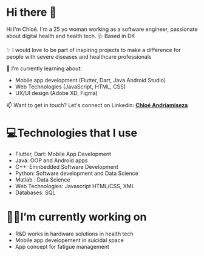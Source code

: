 # Hi there 👋


Hi I'm Chloé. I'm a 25 yo woman working as a software engineer, passionate about digital health and health tech. 🩺 Based in DK

✨ I would love to be part of inspiring projects to make a difference for people with severe diseases and healthcare professionals 

🌱 I’m currently learning about:
- Mobile app development (Flutter, Dart, Java Android Studio)
- Web Technologies (JavaScript, HTML, CSS) 
- UX/UI design (Adobe XD, Figma)

📫  Want to get in touch? Let's connect on Linkedin: <a href="https://www.linkedin.com/in/chloe-andriamiseza-11m22s/"><strong> Chloé Andriamiseza </strong></a> 

# 💻Technologies that I use
- Flutter, Dart: Mobile App Development
- Java: OOP and Android apps
- C++: Emnbedded Software Development 
- Python: Software development and Data Science
- Matlab : Data Science
- Web Technologies: Javascript HTML/CSS, XML
- Databases: SQL

# 👩‍💻I’m currently working on 
- R&D works in hardware solutions in health tech
- Mobile app developement in suicidal space
- App concept for fatigue management




 
